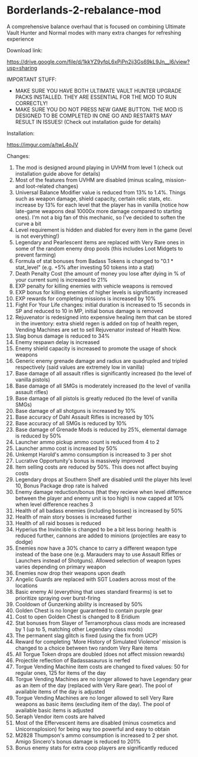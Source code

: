 # Borderlands-2-rebalance-mod
A comprehensive balance overhaul that is focused on combining Ultimate Vault Hunter and Normal modes with many extra changes for refreshing experience

Download link:

https://drive.google.com/file/d/1kkYZ9yfpL6xPiPn2ij3Gs69kL9Jn__l6/view?usp=sharing

IMPORTANT STUFF:

* MAKE SURE YOU HAVE BOTH ULTIMATE VAULT HUNTER UPGRADE PACKS INSTALLED. THEY ARE ESSENTIAL FOR THE MOD TO RUN CORRECTLY!
* MAKE SURE YOU DO NOT PRESS NEW GAME BUTTON. THE MOD IS DESIGNED TO BE COMPLETED IN ONE GO AND RESTARTS MAY RESULT IN ISSUES! (Check out installation guide for details)

Installation:

https://imgur.com/a/twL4oJV

Changes:

1. The mod is designed around playing in UVHM from level 1 (check out installation guide above for details)
2. Most of the features from UVHM are disabled (minus scaling, mission- and loot-related changes)
3. Universal Balance Modifier value is reduced from 13% to 1.4%. Things such as weapon damage, shield capacity, certain relic stats, etc. increase by 13% for each level that the player has in vanilla (notice how late-game weapons deal 10000x more damage compared to starting ones). I'm not a big fan of this mechanic, so I've decided to soften the curve a bit
4. Level requirement is hidden and diabled for every item in the game (level is not everything!)
5. Legendary and Pearlescent items are replaced with Very Rare ones in some of the random enemy drop pools (this includes Loot Midgets to prevent farming)
6. Formula of stat bonuses from Badass Tokens is changed to "0.1 * stat_level" (e.g. +5% after investing 50 tokens into a stat)
7. Death Penalty Cost (the amount of money you lose after dying in % of your current sum) is increased to 21%
8. EXP penalty for killing enemies with vehicle weapons is removed
9. EXP bonus for killing enemies of higher levels is significantly increased
10. EXP rewards for completing missions is increased by 10%
11. Fight For Your Life changes: initial duration is increased to 15 seconds in SP and reduced to 10 in MP, initial bonus damage is removed
12. Rejuvenator is redesigned into expensive healing item that can be stored in the inventory: extra shield regen is added on top of health regen, Vending Machines are set to sell Rejuvenator instead of Health Now.
13. Slag bonus damage is reduced to 34%
14. Enemy respawn delay is increased
15. Enemy shield capacity is increased to promote the usage of shock weapons
16. Generic enemy grenade damage and radius are quadrupled and tripled respectively (said values are extremely low in vanilla)
17. Base damage of all assault rifles is significantly increased (to the level of vanilla pistols)
18. Base damage of all SMGs is moderately increased (to the level of vanilla assault rifles)
19. Base damage of all pistols is greatly reduced (to the level of vanilla SMGs)
20. Base damage of all shotguns is increased by 10%
21. Base accuracy of Dahl Assault Rifles is increased by 10%
22. Base accuracy of all SMGs is reduced by 10%
23. Base damage of Grenade Mods is reduced by 25%, elemental damage is reduced by 50%
24. Launcher ammo pickup ammo count is reduced from 4 to 2
25. Launcher ammo cost is increased by 50%
26. Unkempt Harold's ammo consumption is increased to 3 per shot
27. Lucrative Opportunity's bonus is massively improved
28. Item selling costs are reduced by 50%. This does not affect buying costs
29. Legendary drops at Southern Shelf are disabled until the player hits level 10, Bonus Package drop rate is halved
30. Enemy damage reduction/bonus (that they recieve when level difference between the player and enemy unit is too high) is now capped at 10% when level difference reaches 3
31. Health of all badass enemies (including bosses) is increased by 50%
32. Health of main story bosses is increased further 
33. Health of all raid bosses is reduced
34. Hyperius the Invincible is changed to be a bit less boring: health is reduced further, cannons are added to minions (projectiles are easy to dodge)
35. Enemies now have a 30% chance to carry a different weapon type instead of the base one (e.g. Marauders may to use Assault Rifles or Launchers instead of Shotguns). Allowed selection of weapon types varies depending on primary weapon
36. Enemies now drop their weapons upon death
37. Angelic Guards are replaced with SGT Loaders across most of the locations
38. Basic enemy AI (everything that uses standard firearms) is set to prioritize spraying over burst-firing
39. Cooldown of Gunzerking ability is increased by 50%
40. Golden Chest is no longer guaranteed to contain purple gear
41. Cost to open Golden Chest is changed to 8 Eridium
42. Stat bonuses from Slayer of Terramorphous class mods are increased by 1 (up to 5, matching other Legendary class mods)
43. The permanent slag glitch is fixed (using the fix from UCP)
44. Reward for completing 'More History of Simulated Violence' mission is changed to a choice between two random Very Rare items
45. All Torgue Token drops are doubled (does not affect mission rewards)
46. Projectile reflection of Badassasaurus is nerfed
47. Torgue Vending Machine item costs are changed to fixed values: 50 for regular ones, 125 for items of the day
48. Torgue Vending Machines are no longer allowed to have Legendary gear as an item of the day (replaced with Very Rare gear). The pool of available items of the day is adjusted
49. Torgue Vending Machines are no longer allowed to sell Very Rare weapons as basic items (excluding item of the day). The pool of available basic items is adjusted
50. Seraph Vendor item costs are halved
51. Most of the Effervescent items are disabled (minus cosmetics and Unicornsplosion) for being way too powerful and easy to obtain
52. M2828 Thumpson's ammo consumption is increased to 2 per shot. Amigo Sincero's bonus damage is reduced to 201%
53. Bonus enemy stats for extra coop players are significantly reduced
